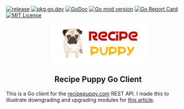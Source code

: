 [![release](https://img.shields.io/badge/release-v3.0.5-black)](https://github.com/zaracooper/recipepuppy/releases/tag/v3.0.5) [![pkg.go.dev](https://img.shields.io/badge/pgk.go.dev-reference-black)](https://pkg.go.dev/github.com/zaracooper/recipepuppy/v3@v3.0.5?tab=overview) [![GoDoc](https://godoc.org/github.com/zaracooper/recipepuppy?status.svg)](https://godoc.org/github.com/zaracooper/recipepuppy) [![Go mod version](https://img.shields.io/github/go-mod/go-version/zaracooper/recipepuppy?filename=v3%2Fgo.mod)](https://golang.org/doc/go1.13) [![Go Report Card](https://goreportcard.com/badge/github.com/zaracooper/recipepuppy)](https://goreportcard.com/report/github.com/zaracooper/recipepuppy) [![MIT License](https://img.shields.io/badge/license-MIT-brightgreen)](https://github.com/zaracooper/recipepuppy/blob/master/v3/LICENSE)
<p align="center">
    <img width="263" height="108" src="https://github.com/zaracooper/recipepuppy/blob/master/recipepuppy.png?raw=true" alt="centered image" />
</p>

<h2 align="center">Recipe Puppy Go Client</h2>

This is a Go client for the [recipepuppy.com](http://www.recipepuppy.com/about/api/) REST API. I made this to illustrate downgrading and upgrading modules for [this article](https://zaracooper.github.io/blog/posts/go-upgrades-downgrades/). 